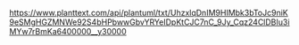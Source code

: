 https://www.planttext.com/api/plantuml/txt/UhzxlqDnIM9HIMbk3bToJc9niK9eSMgHGZMNWe92S4bHPbwwGbvYRYeIDpKtCJC7nC_9Jy_Cqz24ClDBIu3iMYw7rBmKa6400000__y30000
